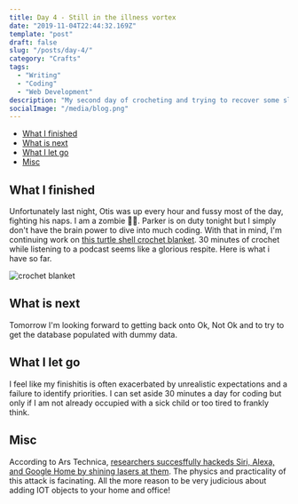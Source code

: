 ```yaml
---
title: Day 4 - Still in the illness vortex
date: "2019-11-04T22:44:32.169Z"
template: "post"
draft: false
slug: "/posts/day-4/"
category: "Crafts"
tags:
  - "Writing"
  - "Coding"
  - "Web Development"
description: "My second day of crocheting and trying to recover some sleep."
socialImage: "/media/blog.png"
---
```


- [What I finished](#what-I-finished)
- [What is next](#what-is-next)
- [What I let go](#what-I-let-go)
- [Misc](#misc)

## What I finished

Unfortunately last night, Otis was up every hour and fussy most of the day, fighting his naps. I am a zombie 🧟‍♀️. Parker is on duty tonight but I simply don't have the brain power to dive into much coding. With that in mind, I'm continuing work on [this turtle shell crochet blanket](https://melaniekham.com/turtle-shell-crochet-blanket/). 30 minutes of crochet while listening to a podcast seems like a glorious respite. Here is what i have so far.

![crochet blanket](/media/day-4.png)

## What is next

Tomorrow I'm looking forward to getting back onto Ok, Not Ok and to try to get the database populated with dummy data.

## What I let go

I feel like my finishitis is often exacerbated by unrealistic expectations and a failure to identify priorities. I can set aside 30 minutes a day for coding but only if I am not already occupied with a sick child or too tired to frankly think.

## Misc

According to Ars Technica, [researchers succesffully hackeds Siri, Alexa, and Google Home by shining lasers at them](https://arstechnica.com/information-technology/2019/11/researchers-hack-siri-alexa-and-google-home-by-shining-lasers-at-them/). The physics and practicality of this attack is facinating. All the more reason to be very judicious about adding IOT objects to your home and office!
